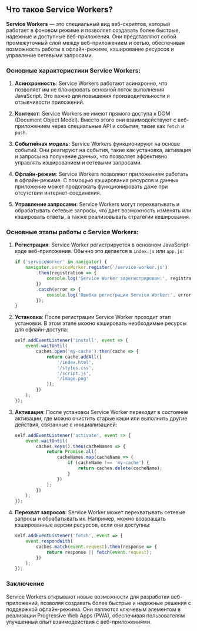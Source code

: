 ## Что такое Service Workers?

**Service Workers** — это специальный вид веб-скриптов, который работает в фоновом режиме и позволяет создавать более быстрые, надежные и доступные веб-приложения. Они представляют собой промежуточный слой между веб-приложением и сетью, обеспечивая возможность работы в офлайн-режиме, кэширование ресурсов и управление сетевыми запросами.

### Основные характеристики Service Workers:

1. **Асинхронность**: Service Workers работают асинхронно, что позволяет им не блокировать основной поток выполнения JavaScript. Это важно для повышения производительности и отзывчивости приложений.

2. **Контекст**: Service Workers не имеют прямого доступа к DOM (Document Object Model). Вместо этого они взаимодействуют с веб-приложением через специальные API и события, такие как `fetch` и `push`.

3. **Событийная модель**: Service Workers функционируют на основе событий. Они реагируют на события, такие как установка, активация и запросы на получение данных, что позволяет эффективно управлять кэшированием и сетевыми запросами.

4. **Офлайн-режим**: Service Workers позволяют приложениям работать в офлайн-режиме. С помощью кэширования ресурсов и данных приложение может продолжать функционировать даже при отсутствии интернет-соединения.

5. **Управление запросами**: Service Workers могут перехватывать и обрабатывать сетевые запросы, что дает возможность изменять или кэшировать ответы, а также реализовывать стратегии кеширования.

### Основные этапы работы с Service Workers:

1. **Регистрация**: Service Worker регистрируется в основном JavaScript-коде веб-приложения. Обычно это делается в `index.js` или `app.js`:
   ```javascript
   if ('serviceWorker' in navigator) {
       navigator.serviceWorker.register('/service-worker.js')
           .then(registration => {
               console.log('Service Worker зарегистрирован:', registration);
           })
           .catch(error => {
               console.log('Ошибка регистрации Service Worker:', error);
           });
   }
   ```

2. **Установка**: После регистрации Service Worker проходит этап установки. В этом этапе можно кэшировать необходимые ресурсы для офлайн-доступа:
   ```javascript
   self.addEventListener('install', event => {
       event.waitUntil(
           caches.open('my-cache').then(cache => {
               return cache.addAll([
                   '/index.html',
                   '/styles.css',
                   '/script.js',
                   '/image.png'
               ]);
           })
       );
   });
   ```

3. **Активация**: После установки Service Worker переходит в состояние активации, где можно очистить старые кэши или выполнить другие действия, связанные с инициализацией:
   ```javascript
   self.addEventListener('activate', event => {
       event.waitUntil(
           caches.keys().then(cacheNames => {
               return Promise.all(
                   cacheNames.map(cacheName => {
                       if (cacheName !== 'my-cache') {
                           return caches.delete(cacheName);
                       }
                   })
               );
           })
       );
   });
   ```

4. **Перехват запросов**: Service Worker может перехватывать сетевые запросы и обрабатывать их. Например, можно возвращать кэшированные версии ресурсов, если они доступны:
   ```javascript
   self.addEventListener('fetch', event => {
       event.respondWith(
           caches.match(event.request).then(response => {
               return response || fetch(event.request);
           })
       );
   });
   ```

### Заключение

Service Workers открывают новые возможности для разработки веб-приложений, позволяя создавать более быстрые и надежные решения с поддержкой офлайн-режима. Они являются ключевым элементом в реализации Progressive Web Apps (PWA), обеспечивая пользователям улучшенный опыт взаимодействия с веб-приложениями.